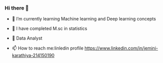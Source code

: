 ### Hi there 👋

- 🌱 I’m currently learning Machine learning and Deep learning concepts 

- 🔭 I have completed M.sc in statistics 

- 🤔 Data Analyst 
 
- 📫 How to reach me:linledin profile https://www.linkedin.com/in/jemini-karathiya-214150190
<!--
**JEMINIII/JEMINIII** is a ✨ _special_ ✨ repository because its `README.md` (this file) appears on your GitHub profile.

Here are some ideas to get you started:

- 🔭 I’m currently working on ...
- 🌱 I’m currently learning ...
- 👯 I’m looking to collaborate on ...
- 🤔 I’m looking for help with ...
- 💬 Ask me about ...
- 📫 How to reach me: ...
- 😄 Pronouns: ...
- ⚡ Fun fact: ...
-->
